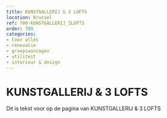 ```yaml
---
title: KUNSTGALLERIJ & 3 LOFTS
location: Brussel
ref: 700-KUNSTGALLERIJ_3LOFTS
order: 700
categories:
- toon alles
- renovatie
- groepswoningen
- utiliteit
- interieur & design
---
```

# KUNSTGALLERIJ & 3 LOFTS

Dit is tekst voor op de pagina van KUNSTGALLERIJ & 3 LOFTS